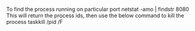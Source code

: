 To find the process running on particular port
	netstat -amo | findstr 8080 
	This will return the process ids, then use the below command to kill the process
	taskkill /pid <pid> /F
	